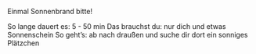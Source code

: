 Einmal Sonnenbrand bitte!

So lange dauert es: 	5 - 50 min
Das brauchst du: 	nur dich und etwas Sonnenschein
So geht’s:		ab nach draußen und suche dir dort ein sonniges Plätzchen
